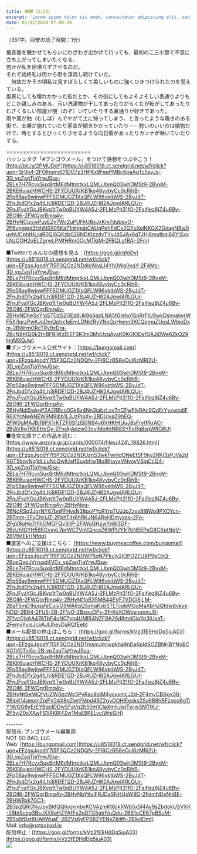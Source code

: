 ```yaml
---
title: 檸檬（2/23）
excerpt: 'Lorem ipsum dolor sit amet, consectetur adipiscing elit, sed do eiusmod tempor incididunt ut labore et dolore magna aliqua. Praesent elementum facilisis leo vel fringilla est ullamcorper eget. At imperdiet dui accumsan sit amet nulla facilisi morbi tempus.'
date: 01/02/2020 07:00:29
---
```


（351字。目安の読了時間：1分）  
  
蓄音器を聴かせてもらいにわざわざ出かけて行っても、最初の二三小節で不意に立ち上がってしまいたくなる。  
何かが私を居堪らずさせるのだ。  
それで始終私は街から街を浮浪し続けていた。  
　何故だかその頃私は見すぼらしくて美しいものに強くひきつけられたのを覚えている。  
風景にしても壊れかかった街だとか、その街にしてもよそよそしい表通りよりもどこか親しみのある、汚い洗濯物が干してあったりがらくたが転がしてあったりむさくるしい部屋が覗（のぞ）いていたりする裏通りが好きであった。  
雨や風が蝕（むしば）んでやがて土に帰ってしまう、と言ったような趣きのある街で、土塀が崩れていたり家並が傾きかかっていたり――勢いのいいのは植物だけで、時とするとびっくりさせるような向日葵があったりカンナが咲いていたりする。  
  
\=========================  
ハッシュタグ「#ブンゴウメール」をつけて感想をつぶやこう！　  
[http://bit.ly/2PMUDoY](https://u8518018.ct.sendgrid.net/wf/click?upn=SrVo4-2FOlhqmdO1DO7z3HPKx9FeePMBc6paAgTc5syJs-3D_ypZaqTjaYrwJSsa-2BLe7H7RcvxSux8rtM6dMtnptkxLQMLiJbmQ03whDMSt9-2BvxM-2BKE6ujadHWCHS-2FYDUUXrKB1ko48yvbyCc0cRihB-2Fp5Bay9wjnwFFFSOMUGZ1XsQFLW96vktbWS-2ByJdT-2FnJbdDfx2g4tLh3jRDE1QD-2BJ4UZH82AJgwlARLQUr-2FnJFvaYGcJBKvq1tTw0qBUYW4A5J-2FLMzPjt31fO-2Faifiez8jZ4u6Bv-2BOlI6-2FWQgrBmg4v-2BHyNCjzswPusEZy7Wc2uPUFkUBxJxKm7dqbevO-2F6vpgqgj3fzhNSX05Ka71nHgabCAUgPehEdCv2QYuXalNKGX2GnagNBw0uvhUCphtHLraR0QI6QKzb026NDKIzzdvTYvJdSJAx6qTJHj6mutbqi64YlSxxLNzCOH2oELZgrwLPMfHRm0OcMTkjM-2FBQLgfBAj-2Fm)  
  
■Twitterでみんなの感想を見る：[https://goo.gl/rgfoDv](https://u8518018.ct.sendgrid.net/wf/click?upn=EFzgxJgodY7l5P3QOz2NDdlcWraLI4Yh0Wg0vqY-2F4Mc-3D_ypZaqTjaYrwJSsa-2BLe7H7RcvxSux8rtM6dMtnptkxLQMLiJbmQ03whDMSt9-2BvxM-2BKE6ujadHWCHS-2FYDUUXrKB1ko48yvbyCc0cRihB-2Fp5Bay9wjnwFFFSOMUGZ1XsQFLW96vktbWS-2ByJdT-2FnJbdDfx2g4tLh3jRDE1QD-2BJ4UZH82AJgwlARLQUr-2FnJFvaYGcJBKvq1tTw0qBUYW4A5J-2FLMzPjt31fO-2Faifiez8jZ4u6Bv-2BOlI6-2FWQgrBmg4v-2BHyNDheSxYlqSTCzS2GEz8Uk9q6qdLNA5tGIeho1SpRrFlU9wkDsnvaIwrWF5Xi1qrzPwKJqDmQphx1eEmLDNkfRyVNxGpHwnn3KCQqmqZUosLWbioDxm-2BWrmORcTRy9xDra-2BcN8tKQ0k2fnBFBjWzDiEF3R3m3MxUzqAyaK0KOIODsfOAJi0We6ZkQZRHgMXQJw)  
■ブンゴウメール公式サイト：[https://bungomail.com](https://u8518018.ct.sendgrid.net/wf/click?upn=EFzgxJgodY7l5P3QOz2NDQfv-2Fl6CzBS8eOul6zMRj2U-3D_ypZaqTjaYrwJSsa-2BLe7H7RcvxSux8rtM6dMtnptkxLQMLiJbmQ03whDMSt9-2BvxM-2BKE6ujadHWCHS-2FYDUUXrKB1ko48yvbyCc0cRihB-2Fp5Bay9wjnwFFFSOMUGZ1XsQFLW96vktbWS-2ByJdT-2FnJbdDfx2g4tLh3jRDE1QD-2BJ4UZH82AJgwlARLQUr-2FnJFvaYGcJBKvq1tTw0qBUYW4A5J-2FLMzPjt31fO-2Faifiez8jZ4u6Bv-2BOlI6-2FWQgrBmg4v-2BHyNdiSwkgP2A2BBco0Gk6z4Nn3iabzLsvTnCFwPIkRAc9QdErYyxwbdiFR6XYcNwANEW9M9ibb1L3JzPjaXy-2BDUjvaZ9hEQ-2FW0gMAJBj16PX1rKTZF0SfzlS0N94v6VHKHtUuJ8sFrvfPkrAC-2BjAV8g7KKEHcGy-2FnrAjApzw03cvlMoifdNR8SYExRg8sqW8G6U)  
■青空文庫でこの作品を読む：[https://www.aozora.gr.jp/cards/000074/files/424\_19826.html](https://u8518018.ct.sendgrid.net/wf/click?upn=EFzgxJgodY7l5P3QOz2NDUznS3wkTwnIdONeEfSF9kyZRKj3zPJVa2dXGT5bqyNg1dLLuNcQwIUaffSuvbfiw18oIBhayxVNvovVSiqCcQ4-3D_ypZaqTjaYrwJSsa-2BLe7H7RcvxSux8rtM6dMtnptkxLQMLiJbmQ03whDMSt9-2BvxM-2BKE6ujadHWCHS-2FYDUUXrKB1ko48yvbyCc0cRihB-2Fp5Bay9wjnwFFFSOMUGZ1XsQFLW96vktbWS-2ByJdT-2FnJbdDfx2g4tLh3jRDE1QD-2BJ4UZH82AJgwlARLQUr-2FnJFvaYGcJBKvq1tTw0qBUYW4A5J-2FLMzPjt31fO-2Faifiez8jZ4u6Bv-2BOlI6-2FWQgrBmg4v-2BHyNeg-2BNoRSq3JgrNY67bnFFHvsN38poPYcRYrqTUJJpZzssBI8Wp9PXDYcn-2BTmm-2FvChHJZ-2FbhTIH6hRKJN64RvHDmyxao-2Fn-2FgV8oHo7rflhOMOFQv3ltP-2FlWoGHzwYnW3DF-2BdJh1GYH58EGvsyL7prWC7VnVQnceZ6WPUY1r7bN5EPeG8CXptNgV-2BVfMEkHNfdq)  
■運営へのご支援はこちら： [https://www.buymeacoffee.com/bungomail](https://u8518018.ct.sendgrid.net/wf/click?upn=EFzgxJgodY7l5P3QOz2NDWP5qN7Pkuly2jOPO2EUXP9gCnQ-2BqsQvqJVrruxd4VCx_ypZaqTjaYrwJSsa-2BLe7H7RcvxSux8rtM6dMtnptkxLQMLiJbmQ03whDMSt9-2BvxM-2BKE6ujadHWCHS-2FYDUUXrKB1ko48yvbyCc0cRihB-2Fp5Bay9wjnwFFFSOMUGZ1XsQFLW96vktbWS-2ByJdT-2FnJbdDfx2g4tLh3jRDE1QD-2BJ4UZH82AJgwlARLQUr-2FnJFvaYGcJBKvq1tTw0qBUYW4A5J-2FLMzPjt31fO-2Faifiez8jZ4u6Bv-2BOlI6-2FWQgrBmg4v-2BHyNf1oB35MB44EVF7VDGi8jLM-2BaT5mD1huqafeCuiyG5MA6gQ5xhqKxbSTLTcebMGgMaXbHJQfdw8vkveNDi2-2BR4-2FU5-2B-2F1vO-2BzpuOPy-2FrKvXDWqsnqomJ9-2FfvcOjvAA47ATbF4uN07yp4UMlR4NZF8A26d8mdGia1lp3lUxaT-2FemvYyjsJcpAJIJheyDaRQfEeb)  
■メール配信の停止はこちら： [https://goo.gl/forms/kVz3fE9HdDq5iuA03](https://u8518018.ct.sendgrid.net/wf/click?upn=EFzgxJgodY7l5P3QOz2NDTmsmJmIwpkha9nDa6pIdSOZBNHBYNyBCXG1VOTni5s-2B_ypZaqTjaYrwJSsa-2BLe7H7RcvxSux8rtM6dMtnptkxLQMLiJbmQ03whDMSt9-2BvxM-2BKE6ujadHWCHS-2FYDUUXrKB1ko48yvbyCc0cRihB-2Fp5Bay9wjnwFFFSOMUGZ1XsQFLW96vktbWS-2ByJdT-2FnJbdDfx2g4tLh3jRDE1QD-2BJ4UZH82AJgwlARLQUr-2FnJFvaYGcJBKvq1tTw0qBUYW4A5J-2FLMzPjt31fO-2Faifiez8jZ4u6Bv-2BOlI6-2FWQgrBmg4v-2BHyNtSeMjQfyUZWGzcWo5PyRsu9oiM4yovxmcJ2d-2F4myCBGgx36-2BipK14qeomZpiFV24X8nZwrFMpd49Z2gyOOHIEesks2Sa6B8hBFzpco6gTtY1WGG8yErEYBqoIDDwSFaVq2b50m1ClaXmhJwjTwjwSMTlKJ-2F5vjZ0xXAwFS1iRKIR4Zw1MaE9PELycIWniGiH)  
  
\-------  
配信元: ブンゴウメール編集部  
NOT SO BAD, LLC.  
Web: [https://bungomail.com](https://u8518018.ct.sendgrid.net/wf/click?upn=EFzgxJgodY7l5P3QOz2NDQfv-2Fl6CzBS8eOul6zMRj2U-3D_ypZaqTjaYrwJSsa-2BLe7H7RcvxSux8rtM6dMtnptkxLQMLiJbmQ03whDMSt9-2BvxM-2BKE6ujadHWCHS-2FYDUUXrKB1ko48yvbyCc0cRihB-2Fp5Bay9wjnwFFFSOMUGZ1XsQFLW96vktbWS-2ByJdT-2FnJbdDfx2g4tLh3jRDE1QD-2BJ4UZH82AJgwlARLQUr-2FnJFvaYGcJBKvq1tTw0qBUYW4A5J-2FLMzPjt31fO-2Faifiez8jZ4u6Bv-2BOlI6-2FWQgrBmg4v-2BHyNbYtIuIFRJDaSNHUoW9D-2FdmNDxNhBE-2BHWBxk7GC1-2B3p2QRCNyJpvBkfQQlkkjkmbyKCVAzmKt8jjkXWb5x5I4Ay9sZbdokUSVXK-2BbiScbg3BsJXX8eHZYAfFx2pDTG5gtrNuQdu-2BS1oCE67pBSuM-2B5q6fBst8UAitWuaF-2BZVs6yFPB8ZYENxZkitfh-2BIkdDmt)  
Mail: info@notsobad.jp  
配信停止：[https://goo.gl/forms/kVz3fE9HdDq5iuA03](https://goo.gl/forms/kVz3fE9HdDq5iuA03)  
![](https://u8518018.ct.sendgrid.net/wf/open?upn=ypZaqTjaYrwJSsa-2BLe7H7RcvxSux8rtM6dMtnptkxLQMLiJbmQ03whDMSt9-2BvxM-2BKE6ujadHWCHS-2FYDUUXrKB1ko48yvbyCc0cRihB-2Fp5Bay9wjnwFFFSOMUGZ1XsQFLW96vktbWS-2ByJdT-2FnJbdDfx2g4tLh3jRDE1QD-2BJ4UZH82AJgwlARLQUr-2FnJFvaYGcJBKvq1tTw0qBUYW4A5J-2FLMzPjt31fO-2Faifiez8jZ4u6Bv-2BOlI6-2FWQgrBmg4v-2BHyNZJy4wfarkqa6o6n-2FWKGs15JR7iqe7323hoijD7saKpGNz7zHSINL2VeaKqjY3vl7ETEtYRj3YOupH2-2FhmcHyp4zLptioQdr3-2BWYf0Mv-2BiCF84E1qGM0JUmRodM5ErSf3GsC4j7PP0oEbQMkXEVnwuqq3JQanhAYozR4k15lk1YEURGzGPh-2Bx9o7iEYJXCwhD0-2BCH-2BiGeVphW-2By140k4sRQ-3D-3D)